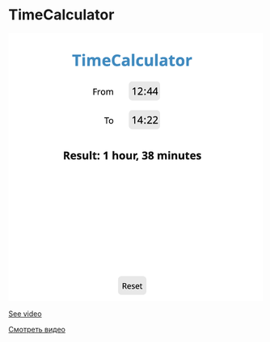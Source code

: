 # TimeCalculator

![Image](image.png)

[See video](https://www.youtube.com/watch?v=6bg6fBsO72o)

[Смотреть видео](https://www.youtube.com/watch?v=mvx3hweyipo)
